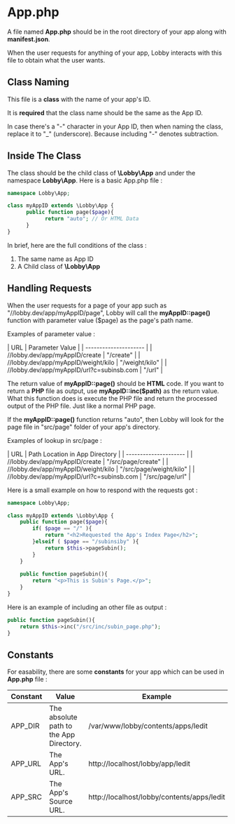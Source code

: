 # App.php

A file named **App.php** should be in the root directory of your app along with **manifest.json**.

When the user requests for anything of your app, Lobby interacts with this file to obtain what the user wants.

## Class Naming

This file is a **class** with the name of your app's ID.

It is **required** that the class name should be the same as the App ID.

In case there's a "-" character in your App ID, then when naming the class, replace it to "_" (underscore). Because including "-" denotes subtraction.

## Inside The Class

The class should be the child class of **\Lobby\App** and under the namespace **Lobby\App**. Here is a basic App.php file :

```php
namespace Lobby\App;

class myAppID extends \Lobby\App {
	  public function page($page){
		    return "auto"; // Or HTML Data
	  }
}
```

In brief, here are the full conditions of the class :

1. The same name as App ID
2. A Child class of **\Lobby\App**

## Handling Requests

When the user requests for a page of your app such as "//lobby.dev/app/myAppID/page", Lobby will call the **myAppID::page()** function with parameter value ($page) as the page's path name.

Examples of parameter value :

| URL | Parameter Value |
| --------------------- |
| //lobby.dev/app/myAppID/create | "/create" |
| //lobby.dev/app/myAppID/weight/kilo | "/weight/kilo" |
| //lobby.dev/app/myAppID/url?c=subinsb.com | "/url" |

The return value of **myAppID::page()** should be **HTML** code. If you want to return a **PHP** file as output, use **myAppID::inc($path)** as the return value. What this function does is execute the PHP file and return the processed output of the PHP file. Just like a normal PHP page.

If the **myAppID::page()** function returns "auto", then Lobby will look for the page file in "src/page" folder of your app's directory.

Examples of lookup in src/page : 

| URL | Path Location in App Directory |
| --------------------- |
| //lobby.dev/app/myAppID/create | "/src/page/create" |
| //lobby.dev/app/myAppID/weight/kilo | "/src/page/weight/kilo" |
| //lobby.dev/app/myAppID/url?c=subinsb.com | "/src/page/url" |

Here is a small example on how to respond with the requests got :

```php
namespace Lobby\App;

class myAppID extends \Lobby\App {
	public function page($page){
		if( $page == "/" ){
			return "<h2>Requested the App's Index Page</h2>";
		}elseif ( $page == "/subinsiby" ){
			return $this->pageSubin();
		}
	}
	
	public function pageSubin(){
		return "<p>This is Subin's Page.</p>";
	}
}
```

Here is an example of including an other file as output :

```php
public function pageSubin(){
	return $this->inc("/src/inc/subin_page.php");
}
```

## Constants

For easability, there are some **constants** for your app which can be used in **App.php** file :

| Constant | Value | Example
| -------- | ----- | -------
| APP_DIR | The absolute path to the App Directory.	| /var/www/lobby/contents/apps/ledit
| APP_URL | The App's URL. | http://localhost/lobby/app/ledit
| APP_SRC	| The App's Source URL. | http://localhost/lobby/contents/apps/ledit
